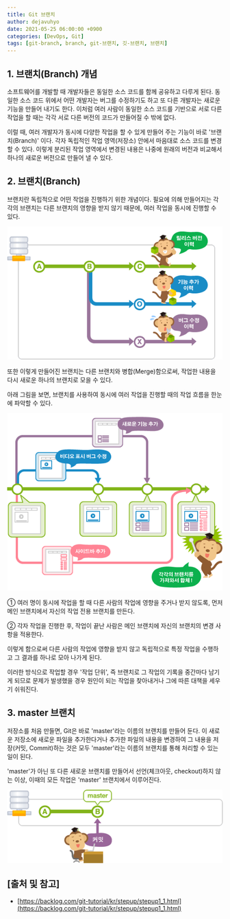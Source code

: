```yaml
---
title: Git 브랜치
author: dejavuhyo
date: 2021-05-25 06:00:00 +0900
categories: [DevOps, Git]
tags: [git-branch, branch, git-브랜치, 깃-브랜치, 브랜치]
---
```


## 1. 브랜치(Branch) 개념
소프트웨어를 개발할 때 개발자들은 동일한 소스 코드를 함께 공유하고 다루게 된다. 동일한 소스 코드 위에서 어떤 개발자는 버그를 수정하기도 하고 또 다른 개발자는 새로운 기능을 만들어 내기도 한다. 이처럼 여러 사람이 동일한 소스 코드를 기반으로 서로 다른 작업을 할 때는 각각 서로 다른 버전의 코드가 만들어질 수 밖에 없다.

이럴 때, 여러 개발자가 동시에 다양한 작업을 할 수 있게 만들어 주는 기능이 바로 '브랜치(Branch)' 이다. 각자 독립적인 작업 영역(저장소) 안에서 마음대로 소스 코드를 변경할 수 있다. 이렇게 분리된 작업 영역에서 변경된 내용은 나중에 원래의 버전과 비교해서 하나의 새로운 버전으로 만들어 낼 수 있다.

## 2. 브랜치(Branch)
브랜치란 독립적으로 어떤 작업을 진행하기 위한 개념이다. 필요에 의해 만들어지는 각각의 브랜치는 다른 브랜치의 영향을 받지 않기 때문에, 여러 작업을 동시에 진행할 수 있다.

![branch](/assets/img/2021-05-25-git-branch/branch.png)

또한 이렇게 만들어진 브랜치는 다른 브랜치와 병합(Merge)함으로써, 작업한 내용을 다시 새로운 하나의 브랜치로 모을 수 있다.

아래 그림을 보면, 브랜치를 사용하여 동시에 여러 작업을 진행할 때의 작업 흐름을 한눈에 파악할 수 있다.

![git-branch](/assets/img/2021-05-25-git-branch/git-branch.png)

① 여러 명이 동시에 작업을 할 때 다른 사람의 작업에 영향을 주거나 받지 않도록, 먼저 메인 브랜치에서 자신의 작업 전용 브랜치를 만든다.

② 각자 작업을 진행한 후, 작업이 끝난 사람은 메인 브랜치에 자신의 브랜치의 변경 사항을 적용한다.

이렇게 함으로써 다른 사람의 작업에 영향을 받지 않고 독립적으로 특정 작업을 수행하고 그 결과를 하나로 모아 나가게 된다.

이러한 방식으로 작업할 경우 '작업 단위', 즉 브랜치로 그 작업의 기록을 중간마다 남기게 되므로 문제가 발생했을 경우 원인이 되는 작업을 찾아내거나 그에 따른 대책을 세우기 쉬워진다.

## 3. master 브랜치
저장소를 처음 만들면, Git은 바로 'master'라는 이름의 브랜치를 만들어 둔다. 이 새로운 저장소에 새로운 파일을 추가한다거나 추가한 파일의 내용을 변경하여 그 내용을 저장(커밋, Commit)하는 것은 모두 'master'라는 이름의 브랜치를 통해 처리할 수 있는 일이 된다.

'master'가 아닌 또 다른 새로운 브랜치를 만들어서 선언(체크아웃, checkout)하지 않는 이상, 이때의 모든 작업은 'master' 브랜치에서 이루어진다.

![master-branch](/assets/img/2021-05-25-git-branch/master-branch.png)

## [출처 및 참고]
* [https://backlog.com/git-tutorial/kr/stepup/stepup1_1.html](https://backlog.com/git-tutorial/kr/stepup/stepup1_1.html)
